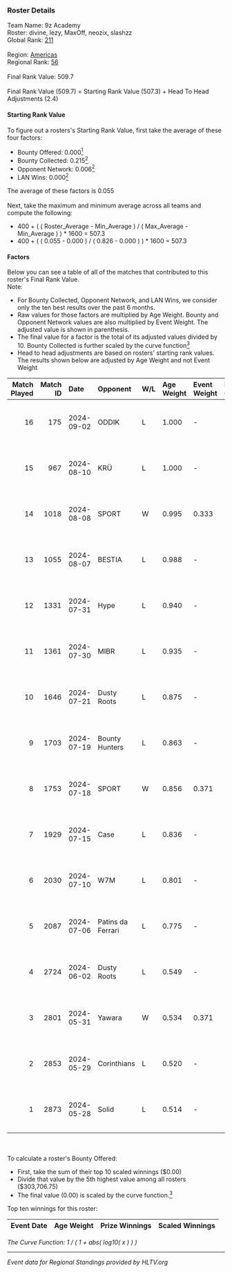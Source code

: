 ### Roster Details<br />
Team Name: 9z Academy<br />
Roster: divine, lezy, MaxOff, neozix, slashzz<br />
Global Rank: [211](../../standings_global_2024_09_08.md)<br />
<br />
Region: [Americas]( ../../standings_americas_2024_09_08.md)<br />
Regional Rank: [56]( ../../standings_americas_2024_09_08.md)<br />
<br />
Final Rank Value:  509.7<br />
<br />
Final Rank Value (509.7) = Starting Rank Value (507.3) + Head To Head Adjustments (2.4)<br />

#### Starting Rank Value<br />
To figure out a rosters's Starting Rank Value, first take the average of these four factors:<br />
- Bounty Offered: 0.000[<sup>1</sup>](#table2)
- Bounty Collected: 0.215[<sup>2</sup>](#table1)
- Opponent Network: 0.006[<sup>2</sup>](#table1)
- LAN Wins: 0.000[<sup>2</sup>](#table1)

The average of these factors is 0.055<br />
<br />
Next, take the maximum and minimum average across all teams and compute the following:<br />
- 400 + ( ( Roster_Average - Min_Average ) / ( Max_Average - Min_Average ) ) * 1600 = 507.3
- 400 + ( ( 0.055 - 0.000 ) / ( 0.826 - 0.000 ) ) * 1600 = 507.3


#### Factors<br />
Below you can see a table of all of the matches that contributed to this roster's Final Rank Value.<br />
Note:<br />

- For Bounty Collected, Opponent Network, and LAN Wins, we consider only the ten best results over the past 6 months.
- Raw values for those factors are multiplied by Age Weight. Bounty and Opponent Network values are also multiplied by Event Weight. The adjusted value is shown in parenthesis.
- The final value for a factor is the total of its adjusted values divided by 10. Bounty Collected is further scaled by the curve function[<sup>3</sup>](#curveFunction)
- Head to head adjustments are based on rosters' starting rank values. The results shown below are adjusted by Age Weight and not Event Weight
<span id="table1"></span><br />


| Match Played | Match ID | Date       | Opponent          | W/L | Age Weight | Event Weight | Bounty Collected | Opponent Network | LAN Wins  | H2H Adj. | Roster                                |
| -: | -: | :- | :- | :- | :- | :- | :- | :- | :- | -: | :- |
|           16 |      175 | 2024-09-02 | ODDIK             | L   | 1.000      | -            | -                | -                | -         |    -1.28 | divine, lezy, MaxOff, neozix, slashzz |
|           15 |      967 | 2024-08-10 | KRÜ               | L   | 1.000      | -            | -                | -                | -         |    -4.16 | divine, lezy, MaxOff, neozix, slashzz |
|           14 |     1018 | 2024-08-08 | SPORT             | W   | 0.995      | 0.333        | 0.004 (0.001)    | 0.086 (0.029)    | 0 (0.000) |    20.51 | divine, lezy, MaxOff, neozix, slashzz |
|           13 |     1055 | 2024-08-07 | BESTIA            | L   | 0.988      | -            | -                | -                | -         |    -2.12 | divine, lezy, MaxOff, neozix, slashzz |
|           12 |     1331 | 2024-07-31 | Hype              | L   | 0.940      | -            | -                | -                | -         |    -3.71 | divine, lezy, MaxOff, neozix, slashzz |
|           11 |     1361 | 2024-07-30 | MIBR              | L   | 0.935      | -            | -                | -                | -         |    -0.29 | divine, lezy, MaxOff, neozix, slashzz |
|           10 |     1646 | 2024-07-21 | Dusty Roots       | L   | 0.875      | -            | -                | -                | -         |    -5.90 | divine, lezy, MaxOff, neozix, slashzz |
|            9 |     1703 | 2024-07-19 | Bounty Hunters    | L   | 0.863      | -            | -                | -                | -         |    -2.74 | divine, lezy, MaxOff, neozix, slashzz |
|            8 |     1753 | 2024-07-18 | SPORT             | W   | 0.856      | 0.371        | 0.004 (0.001)    | 0.086 (0.027)    | 0 (0.000) |    19.72 | divine, lezy, MaxOff, neozix, slashzz |
|            7 |     1929 | 2024-07-15 | Case              | L   | 0.836      | -            | -                | -                | -         |    -2.27 | divine, lezy, MaxOff, neozix, slashzz |
|            6 |     2030 | 2024-07-10 | W7M               | L   | 0.801      | -            | -                | -                | -         |    -4.95 | divine, lezy, MaxOff, neozix, slashzz |
|            5 |     2087 | 2024-07-06 | Patins da Ferrari | L   | 0.775      | -            | -                | -                | -         |    -4.56 | divine, lezy, MaxOff, neozix, slashzz |
|            4 |     2724 | 2024-06-02 | Dusty Roots       | L   | 0.549      | -            | -                | -                | -         |    -3.00 | divine, lezy, MaxOff, neozix, slashzz |
|            3 |     2801 | 2024-05-31 | Yawara            | W   | 0.534      | 0.371        | 0.000 (0.000)    | 0.033 (0.006)    | 0 (0.000) |     8.05 | divine, lezy, MaxOff, neozix, slashzz |
|            2 |     2853 | 2024-05-29 | Corinthians       | L   | 0.520      | -            | -                | -                | -         |    -8.84 | divine, lezy, MaxOff, neozix, slashzz |
|            1 |     2873 | 2024-05-28 | Solid             | L   | 0.514      | -            | -                | -                | -         |    -2.06 | divine, lezy, MaxOff, neozix, slashzz |

<br />
<span id="table2"></span><br />
To calculate a roster's Bounty Offered:<br />

- First, take the sum of their top 10 scaled winnings ($0.00)
- Divide that value by the 5th highest value among all rosters ($303,706.75)
- The final value (0.00) is scaled by the curve function.[<sup>3</sup>](#curveFunction)

Top ten winnings for this roster:<br />

| Event Date | Age Weight | Prize Winnings | Scaled Winnings |
| :- | -: | :- | :- |


<span id="curveFunction"></span>_The Curve Function: 1 / ( 1 + abs( log10( x ) ) )_<br />

---
_Event data for Regional Standings provided by HLTV.org_<br />
